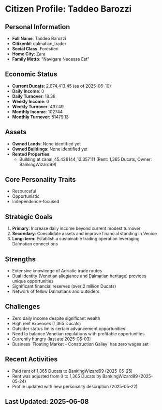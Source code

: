# Citizen Profile: Taddeo Barozzi

## Personal Information
- **Full Name**: Taddeo Barozzi
- **CitizenId**: dalmatian_trader
- **Social Class**: Forestieri
- **Home City**: Zara
- **Family Motto**: "Navigare Necesse Est"

## Economic Status
- **Current Ducats**: 2,074,413.45 (as of 2025-06-10)
- **Daily Income**: 0
- **Daily Turnover**: 18.38
- **Weekly Income**: 0
- **Weekly Turnover**: 437.49
- **Monthly Income**: 102744
- **Monthly Turnover**: 51479.13

## Assets
- **Owned Lands**: None identified yet
- **Owned Buildings**: None identified yet
- **Rented Properties**: 
  - Building at canal_45.428144_12.357111 (Rent: 1,365 Ducats, Owner: BankingWizard99)

## Core Personality Traits
- Resourceful
- Opportunistic
- Independence-focused

## Strategic Goals
1. **Primary**: Increase daily income beyond current modest turnover
2. **Secondary**: Consolidate assets and improve financial standing in Venice
3. **Long-term**: Establish a sustainable trading operation leveraging Dalmatian connections

## Strengths
- Extensive knowledge of Adriatic trade routes
- Dual identity (Venetian allegiance and Dalmatian heritage) provides unique opportunities
- Significant financial reserves (over 2 million Ducats)
- Network of fellow Dalmatians and outsiders

## Challenges
- Zero daily income despite significant wealth
- High rent expenses (1,365 Ducats)
- Outsider status limits certain advancement opportunities
- Need to balance Venetian regulations with profitable opportunities
- Currently hungry (last ate 2025-06-03)
- Business 'Floating Market - Construction Galley' has zero wages set

## Recent Activities
- Paid rent of 1,365 Ducats to BankingWizard99 (2025-05-25)
- Rent was adjusted from 0 to 1,365 Ducats by BankingWizard99 (2025-05-24)
- Profile updated with new personality description (2025-05-22)

## Last Updated: 2025-06-08
